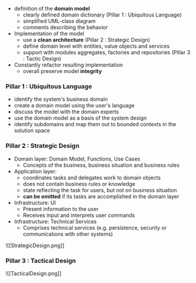 
- definition of the **domain model**
	- clearly defined domain dictionary (Pillar 1 : Ubiquitous Language)
	- simplified UML-class diagram
	- comments describing the behavior
- Implementation of the model
	- use a **clean architecture** (Pillar 2 : Strategic Design)
	- define domain level with entities, value objects and services
	- support with modules aggregates, factories and repositories (Pillar 3 : Tactic Design)
- Constantly refactor resulting implementation
	- overall preserve model **integrity**


### Pillar 1 : Ubiquitous Language
- identify the system's business domain
- create a domain model using the user's language
- discuss the model with the domain experts
- use the domain model as a basis of the system design
- identify subdomains and map them out to bounded contexts in the solution space

### Pillar 2 : Strategic Design
- Domain layer: Domain Model, Functions, Use Cases
	- Concepts of the business, business situation and business rules
- Application layer:
	- coordinates tasks and delegates work to domain objects
	- does not contain business rules or knowledge
	- state reflecting the task for users, but not on business situation
	- **can be omitted** if its tasks are accomplished in the domain layer
- Infrastructure: UI
	- Present information to the user
	- Receives input and interprets user commands
- Infrastructure: Technical Services
	- Comprises technical services (e.g. persistence, security or communications with other systems)

![[StrategicDesign.png]]

### Pillar 3 : Tactical Design

![[TacticalDesign.png]]